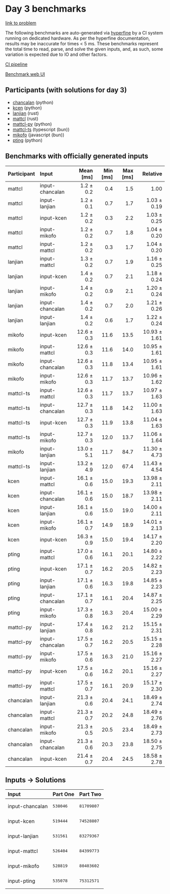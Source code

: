 # Day 3 benchmarks

[link to problem](https://adventofcode.com/2023/day/3)

The following benchmarks are auto-generated via
[hyperfine](https://github.com/sharkdp/hyperfine) by a CI system running on
dedicated hardware. As per the hyperfine documentation, results may be
inaccurate for times < 5 ms. These benchmarks represent the total time to read,
parse, and solve the given inputs, and, as such, some variation is expected due
to IO and other factors.

[CI pipeline](http://ci.papercode.net:8080/teams/main/pipelines/aoc2023)

[Benchmark web UI](https://aoc.ancalagon.black)


## Participants (with solutions for day 3)

- [chancalan](https://github.com/chancalan/aoc2023) (python)
- [kcen](https://github.com/kcen/aoc2023) (python)
- [lanjian](https://github.com/lanjian/aoc-2023) (rust)
- [mattcl](https://github.com/mattcl/aoc2023) (rust)
- [mattcl-py](https://github.com/mattcl/aoc2023-py) (python)
- [mattcl-ts](https://github.com/mattcl/aoc2023-js) (typescript (bun))
- [mikofo](https://github.com/mikofo/advent-of-code-2023) (javascript (bun))
- [pting](https://github.com/pting/aoc2023) (python)


## Benchmarks with officially generated inputs

| Participant | Input | Mean [ms] | Min [ms] | Max [ms] | Relative |
|:---|:---|---:|---:|---:|---:|
| mattcl | input-chancalan | 1.2 ± 0.2 | 0.4 | 1.5 | 1.00 |
| mattcl | input-lanjian | 1.2 ± 0.1 | 0.7 | 1.7 | 1.03 ± 0.19 |
| mattcl | input-kcen | 1.2 ± 0.2 | 0.3 | 2.2 | 1.03 ± 0.25 |
| mattcl | input-mikofo | 1.2 ± 0.2 | 0.7 | 1.8 | 1.04 ± 0.20 |
| mattcl | input-mattcl | 1.2 ± 0.2 | 0.3 | 1.7 | 1.04 ± 0.20 |
| lanjian | input-mattcl | 1.3 ± 0.2 | 0.7 | 1.9 | 1.16 ± 0.25 |
| lanjian | input-kcen | 1.4 ± 0.2 | 0.7 | 2.1 | 1.18 ± 0.24 |
| lanjian | input-mikofo | 1.4 ± 0.2 | 0.9 | 2.1 | 1.20 ± 0.24 |
| lanjian | input-chancalan | 1.4 ± 0.2 | 0.7 | 2.0 | 1.21 ± 0.26 |
| lanjian | input-lanjian | 1.4 ± 0.2 | 0.6 | 1.7 | 1.22 ± 0.24 |
| mikofo | input-kcen | 12.6 ± 0.3 | 11.6 | 13.5 | 10.93 ± 1.61 |
| mikofo | input-mattcl | 12.6 ± 0.3 | 11.6 | 14.0 | 10.95 ± 1.61 |
| mikofo | input-chancalan | 12.6 ± 0.3 | 11.8 | 13.4 | 10.95 ± 1.61 |
| mikofo | input-mikofo | 12.6 ± 0.3 | 11.7 | 13.7 | 10.96 ± 1.62 |
| mattcl-ts | input-mattcl | 12.6 ± 0.3 | 11.7 | 13.7 | 10.97 ± 1.63 |
| mattcl-ts | input-chancalan | 12.7 ± 0.3 | 11.8 | 14.2 | 11.00 ± 1.63 |
| mattcl-ts | input-kcen | 12.7 ± 0.3 | 11.9 | 13.8 | 11.04 ± 1.63 |
| mattcl-ts | input-mikofo | 12.7 ± 0.3 | 12.0 | 13.7 | 11.06 ± 1.64 |
| mikofo | input-lanjian | 13.0 ± 5.1 | 11.7 | 84.7 | 11.30 ± 4.73 |
| mattcl-ts | input-lanjian | 13.2 ± 4.9 | 12.0 | 67.4 | 11.43 ± 4.54 |
| kcen | input-mattcl | 16.1 ± 0.6 | 15.0 | 19.3 | 13.98 ± 2.11 |
| kcen | input-chancalan | 16.1 ± 0.6 | 15.0 | 18.7 | 13.98 ± 2.11 |
| kcen | input-lanjian | 16.1 ± 0.6 | 15.0 | 19.0 | 14.00 ± 2.11 |
| kcen | input-mikofo | 16.1 ± 0.7 | 14.9 | 18.9 | 14.01 ± 2.13 |
| kcen | input-kcen | 16.3 ± 0.9 | 15.0 | 19.4 | 14.17 ± 2.20 |
| pting | input-mattcl | 17.0 ± 0.6 | 16.1 | 20.1 | 14.80 ± 2.22 |
| pting | input-kcen | 17.1 ± 0.7 | 16.2 | 20.5 | 14.82 ± 2.23 |
| pting | input-lanjian | 17.1 ± 0.6 | 16.3 | 19.8 | 14.85 ± 2.23 |
| pting | input-chancalan | 17.1 ± 0.7 | 16.1 | 20.4 | 14.87 ± 2.25 |
| pting | input-mikofo | 17.3 ± 0.8 | 16.3 | 20.4 | 15.00 ± 2.29 |
| mattcl-py | input-lanjian | 17.4 ± 0.8 | 16.2 | 21.2 | 15.15 ± 2.31 |
| mattcl-py | input-chancalan | 17.5 ± 0.7 | 16.2 | 20.5 | 15.15 ± 2.28 |
| mattcl-py | input-mikofo | 17.5 ± 0.6 | 16.3 | 21.0 | 15.16 ± 2.27 |
| mattcl-py | input-kcen | 17.5 ± 0.6 | 16.2 | 20.1 | 15.16 ± 2.27 |
| mattcl-py | input-mattcl | 17.5 ± 0.7 | 16.1 | 20.9 | 15.17 ± 2.30 |
| chancalan | input-lanjian | 21.3 ± 0.6 | 20.4 | 24.1 | 18.49 ± 2.74 |
| chancalan | input-mattcl | 21.3 ± 0.7 | 20.2 | 24.8 | 18.49 ± 2.76 |
| chancalan | input-mikofo | 21.3 ± 0.5 | 20.5 | 23.4 | 18.49 ± 2.73 |
| chancalan | input-chancalan | 21.3 ± 0.6 | 20.3 | 23.8 | 18.50 ± 2.75 |
| chancalan | input-kcen | 21.4 ± 0.7 | 20.4 | 24.5 | 18.58 ± 2.78 |


## Inputs -> Solutions

| Input | Part One | Part Two |
|:---|:---|:---|
|input-chancalan|<pre>538046</pre>|<pre>81709807</pre>|
|input-kcen|<pre>519444</pre>|<pre>74528807</pre>|
|input-lanjian|<pre>531561</pre>|<pre>83279367</pre>|
|input-mattcl|<pre>526404</pre>|<pre>84399773</pre>|
|input-mikofo|<pre>528819</pre>|<pre>80403602</pre>|
|input-pting|<pre>535078</pre>|<pre>75312571</pre>|